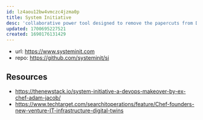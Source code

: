 ```yaml
---
id: lz4aou12bw4vmczc4jzma0p
title: System Initiative
desc: 'collaborative power tool designed to remove the papercuts from DevOps work'
updated: 1700695227521
created: 1690176131429
---
```


- url: https://www.systeminit.com
- repo: https://github.com/systeminit/si


## Resources

- https://thenewstack.io/system-initiative-a-devops-makeover-by-ex-chef-adam-jacob/
- https://www.techtarget.com/searchitoperations/feature/Chef-founders-new-venture-IT-infrastructure-digital-twins